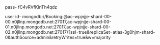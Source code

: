pass-   fC4vRVfKlnTh4qdz


user id- mongodb://Booking:<password>@ac-wpjnjje-shard-00-00.n0jllnp.mongodb.net:27017,ac-wpjnjje-shard-00-01.n0jllnp.mongodb.net:27017,ac-wpjnjje-shard-00-02.n0jllnp.mongodb.net:27017/?ssl=true&replicaSet=atlas-3g0hjm-shard-0&authSource=admin&retryWrites=true&w=majority
